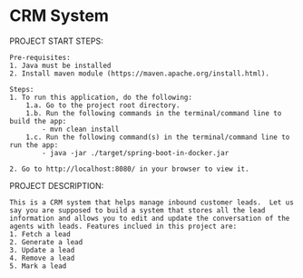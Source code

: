 # CRM System

PROJECT START STEPS:

    Pre-requisites:
    1. Java must be installed
    2. Install maven module (https://maven.apache.org/install.html).

    Steps:
    1. To run this application, do the following:
        1.a. Go to the project root directory.
        1.b. Run the following commands in the terminal/command line to build the app:
            - mvn clean install
        1.c. Run the following command(s) in the terminal/command line to run the app:
            - java -jar ./target/spring-boot-in-docker.jar

    2. Go to http://localhost:8080/ in your browser to view it.
    
PROJECT DESCRIPTION:
    
    This is a CRM system that helps manage inbound customer leads.  Let us say you are supposed to build a system that stores all the lead information and allows you to edit and update the conversation of the agents with leads. Features inclued in this project are:
    1. Fetch a lead
    2. Generate a lead
    3. Update a lead
    4. Remove a lead
    5. Mark a lead
